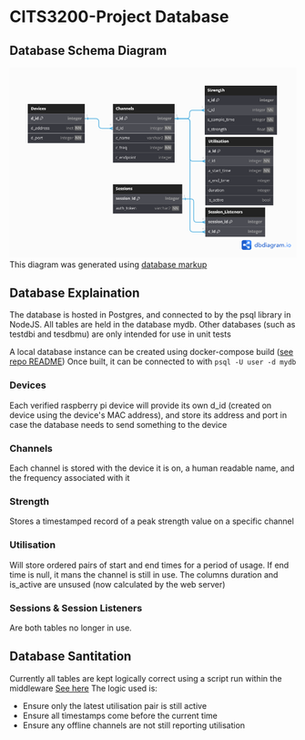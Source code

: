 # CITS3200-Project Database

## Database Schema Diagram
![RRMS Database Diagram](RRMS_WebServer_database.png)
This diagram was generated using [database markup](https://github.com/Aifert/CITS3200-Project/blob/main/webserver/database/RRMS_webserver.dbml)

## Database Explaination
The database is hosted in Postgres, and connected to by the psql library in NodeJS.
All tables are held in the database mydb.
Other databases (such as testdbi and tesdbmu) are only intended for use in unit tests

A local database instance can be created using docker-compose build ([see repo README](https://github.com/Aifert/CITS3200-Project/blob/main/README.md))
Once built, it can be connected to with `psql -U user -d mydb`

### Devices
Each verified raspberry pi device will provide its own d_id (created on device using the device's MAC address), and store its address and port in case the database needs to send something to the device

### Channels
Each channel is stored with the device it is on, a human readable name, and the frequency associated with it

### Strength
Stores a timestamped record of a peak strength value on a specific channel

### Utilisation
Will store ordered pairs of start and end times for a period of usage. If end time is null, it mans the channel is still in use. The columns duration and is_active are unsused (now calculated by the web server)

### Sessions & Session Listeners
Are both tables no longer in use.


## Database Santitation
Currently all tables are kept logically correct using a script run within the middleware [See here](https://github.com/Aifert/CITS3200-Project/blob/main/backend/model_utils.js#L537)
The logic used is:
 - Ensure only the latest utilisation pair is still active
 - Ensure all timestamps come before the current time
 - Ensure any offline channels are not still reporting utilisation